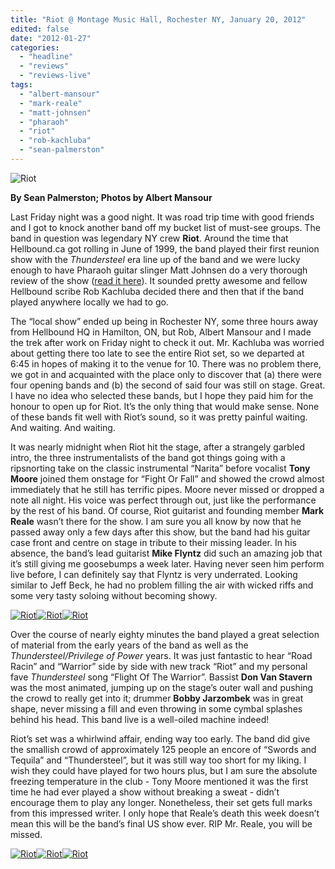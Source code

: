 ```yaml
---
title: "Riot @ Montage Music Hall, Rochester NY, January 20, 2012"
edited: false
date: "2012-01-27"
categories:
  - "headline"
  - "reviews"
  - "reviews-live"
tags:
  - "albert-mansour"
  - "mark-reale"
  - "matt-johnsen"
  - "pharaoh"
  - "riot"
  - "rob-kachluba"
  - "sean-palmerston"
---
```


![](http://www.hellbound.ca/wp-content/uploads/2012/01/riot-Resizedriot9a-590x393.jpg "Riot")

**By Sean Palmerston; Photos by Albert Mansour**

Last Friday night was a good night. It was road trip time with good friends and I got to knock another band off my bucket list of must-see groups. The band in question was legendary NY crew **Riot**. Around the time that Hellbound.ca got rolling in June of 1999, the band played their first reunion show with the _Thundersteel_ era line up of the band and we were lucky enough to have Pharaoh guitar slinger Matt Johnsen do a very thorough review of the show ([read it here](http://www.hellbound.ca/2009/06/riot-scout-bar-san-antonio-tx-june-2-2009/)). It sounded pretty awesome and fellow Hellbound scribe Rob Kachluba decided there and then that if the band played anywhere locally we had to go.

The “local show” ended up being in Rochester NY, some three hours away from Hellbound HQ in Hamilton, ON, but Rob, Albert Mansour and I made the trek after work on Friday night to check it out. Mr. Kachluba was worried about getting there too late to see the entire Riot set, so we departed at 6:45 in hopes of making it to the venue for 10. There was no problem there, we got in and acquainted with the place only to discover that (a) there were four opening bands and (b) the second of said four was still on stage. Great. I have no idea who selected these bands, but I hope they paid him for the honour to open up for Riot. It’s the only thing that would make sense. None of these bands fit well with Riot’s sound, so it was pretty painful waiting. And waiting. And waiting.

It was nearly midnight when Riot hit the stage, after a strangely garbled intro, the three instrumentalists of the band got things going with a ripsnorting take on the classic instrumental “Narita” before vocalist **Tony Moore** joined them onstage for “Fight Or Fall” and showed the crowd almost immediately that he still has terrific pipes. Moore never missed or dropped a note all night. His voice was perfect through out, just like the performance by the rest of his band. Of course, Riot guitarist and founding member **Mark Reale** wasn’t there for the show. I am sure you all know by now that he passed away only a few days after this show, but the band had his guitar case front and centre on stage in tribute to their missing leader. In his absence, the band’s lead guitarist **Mike Flyntz** did such an amazing job that it’s still giving me goosebumps a week later. Having never seen him perform live before, I can definitely say that Flyntz is very underrated. Looking similar to Jeff Beck, he had no problem filling the air with wicked riffs and some very tasty soloing without becoming showy.

[![](http://www.hellbound.ca/wp-content/uploads/2012/01/riot-Resizedriot12a-182x182.jpg "Riot")](http://www.hellbound.ca/wp-content/uploads/2012/01/riot-Resizedriot12a.jpg)[![](http://www.hellbound.ca/wp-content/uploads/2012/01/riot-Resizedriot5a-182x182.jpg "Riot")](http://www.hellbound.ca/wp-content/uploads/2012/01/riot-Resizedriot5a.jpg)[![](http://www.hellbound.ca/wp-content/uploads/2012/01/riot-Resizedriot16a-182x182.jpg "Riot")](http://www.hellbound.ca/wp-content/uploads/2012/01/riot-Resizedriot16a.jpg)

Over the course of nearly eighty minutes the band played a great selection of material from the early years of the band as well as the _Thundersteel/Privilege of Power_ years. It was just fantastic to hear “Road Racin” and “Warrior” side by side with new track “Riot” and my personal fave _Thundersteel_ song “Flight Of The Warrior”. Bassist **Don Van Stavern** was the most animated, jumping up on the stage’s outer wall and pushing the crowd to really get into it; drummer **Bobby Jarzombek** was in great shape, never missing a fill and even throwing in some cymbal splashes behind his head. This band live is a well-oiled machine indeed!

Riot’s set was a whirlwind affair, ending way too early. The band did give the smallish crowd of approximately 125 people an encore of “Swords and Tequila” and “Thundersteel”, but it was still way too short for my liking. I wish they could have played for two hours plus, but I am sure the absolute freezing temperature in the club - Tony Moore mentioned it was the first time he had ever played a show without breaking a sweat - didn’t encourage them to play any longer. Nonetheless, their set gets full marks from this impressed writer. I only hope that Reale’s death this week doesn’t mean this will be the band’s final US show ever. RIP Mr. Reale, you will be missed.

[![](http://www.hellbound.ca/wp-content/uploads/2012/01/riot-Resizedriot20a-182x182.jpg "Riot")](http://www.hellbound.ca/wp-content/uploads/2012/01/riot-Resizedriot20a.jpg)[![](http://www.hellbound.ca/wp-content/uploads/2012/01/riot-Resizedriot21a-182x182.jpg "Riot")](http://www.hellbound.ca/wp-content/uploads/2012/01/riot-Resizedriot21a.jpg)[![](http://www.hellbound.ca/wp-content/uploads/2012/01/riot-Resizedriot24a-182x182.jpg "Riot")](http://www.hellbound.ca/wp-content/uploads/2012/01/riot-Resizedriot24a.jpg)
